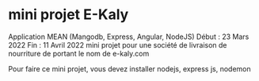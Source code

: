 # mini projet E-Kaly

Application MEAN (Mangodb, Express, Angular, NodeJS)
Début : 23 Mars 2022
Fin : 11 Avril 2022
mini projet pour une société de livraison de nourriture de portant le nom de e-kaly.com

Pour faire ce mini projet, vous devez installer nodejs, express js, nodemon
